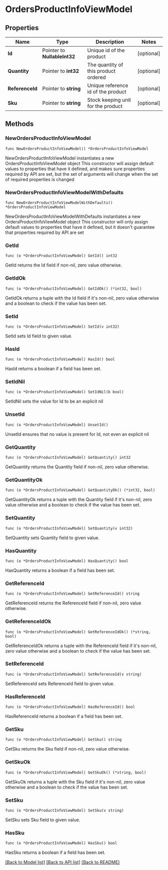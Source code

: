 # OrdersProductInfoViewModel

## Properties

Name | Type | Description | Notes
------------ | ------------- | ------------- | -------------
**Id** | Pointer to **NullableInt32** | Unique id of the product | [optional] 
**Quantity** | Pointer to **int32** | The quantity of this product ordered | [optional] 
**ReferenceId** | Pointer to **string** | Unique reference id of the product | [optional] 
**Sku** | Pointer to **string** | Stock keeping unit for the product | [optional] 

## Methods

### NewOrdersProductInfoViewModel

`func NewOrdersProductInfoViewModel() *OrdersProductInfoViewModel`

NewOrdersProductInfoViewModel instantiates a new OrdersProductInfoViewModel object
This constructor will assign default values to properties that have it defined,
and makes sure properties required by API are set, but the set of arguments
will change when the set of required properties is changed

### NewOrdersProductInfoViewModelWithDefaults

`func NewOrdersProductInfoViewModelWithDefaults() *OrdersProductInfoViewModel`

NewOrdersProductInfoViewModelWithDefaults instantiates a new OrdersProductInfoViewModel object
This constructor will only assign default values to properties that have it defined,
but it doesn't guarantee that properties required by API are set

### GetId

`func (o *OrdersProductInfoViewModel) GetId() int32`

GetId returns the Id field if non-nil, zero value otherwise.

### GetIdOk

`func (o *OrdersProductInfoViewModel) GetIdOk() (*int32, bool)`

GetIdOk returns a tuple with the Id field if it's non-nil, zero value otherwise
and a boolean to check if the value has been set.

### SetId

`func (o *OrdersProductInfoViewModel) SetId(v int32)`

SetId sets Id field to given value.

### HasId

`func (o *OrdersProductInfoViewModel) HasId() bool`

HasId returns a boolean if a field has been set.

### SetIdNil

`func (o *OrdersProductInfoViewModel) SetIdNil(b bool)`

 SetIdNil sets the value for Id to be an explicit nil

### UnsetId
`func (o *OrdersProductInfoViewModel) UnsetId()`

UnsetId ensures that no value is present for Id, not even an explicit nil
### GetQuantity

`func (o *OrdersProductInfoViewModel) GetQuantity() int32`

GetQuantity returns the Quantity field if non-nil, zero value otherwise.

### GetQuantityOk

`func (o *OrdersProductInfoViewModel) GetQuantityOk() (*int32, bool)`

GetQuantityOk returns a tuple with the Quantity field if it's non-nil, zero value otherwise
and a boolean to check if the value has been set.

### SetQuantity

`func (o *OrdersProductInfoViewModel) SetQuantity(v int32)`

SetQuantity sets Quantity field to given value.

### HasQuantity

`func (o *OrdersProductInfoViewModel) HasQuantity() bool`

HasQuantity returns a boolean if a field has been set.

### GetReferenceId

`func (o *OrdersProductInfoViewModel) GetReferenceId() string`

GetReferenceId returns the ReferenceId field if non-nil, zero value otherwise.

### GetReferenceIdOk

`func (o *OrdersProductInfoViewModel) GetReferenceIdOk() (*string, bool)`

GetReferenceIdOk returns a tuple with the ReferenceId field if it's non-nil, zero value otherwise
and a boolean to check if the value has been set.

### SetReferenceId

`func (o *OrdersProductInfoViewModel) SetReferenceId(v string)`

SetReferenceId sets ReferenceId field to given value.

### HasReferenceId

`func (o *OrdersProductInfoViewModel) HasReferenceId() bool`

HasReferenceId returns a boolean if a field has been set.

### GetSku

`func (o *OrdersProductInfoViewModel) GetSku() string`

GetSku returns the Sku field if non-nil, zero value otherwise.

### GetSkuOk

`func (o *OrdersProductInfoViewModel) GetSkuOk() (*string, bool)`

GetSkuOk returns a tuple with the Sku field if it's non-nil, zero value otherwise
and a boolean to check if the value has been set.

### SetSku

`func (o *OrdersProductInfoViewModel) SetSku(v string)`

SetSku sets Sku field to given value.

### HasSku

`func (o *OrdersProductInfoViewModel) HasSku() bool`

HasSku returns a boolean if a field has been set.


[[Back to Model list]](../README.md#documentation-for-models) [[Back to API list]](../README.md#documentation-for-api-endpoints) [[Back to README]](../README.md)


